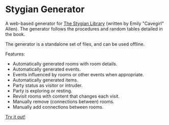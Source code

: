 # Stygian Generator
A web-based generator for [The Stygian Library](https://www.drivethrurpg.com/product/257113/The-Stygian-Library) (written by Emily "Cavegirl" Allen). The generator follows the procedures and random tables detailed in the book.

The generator is a standalone set of files, and can be used offline.

Features:
* Automatically generated rooms with room details.
* Automatically generated events.
* Events influenced by rooms or other events when appropriate.
* Automatically generated items.
* Party status as visitor or intruder.
* Party is exploring or resting.
* Revisit rooms with content that changes each visit.
* Manually remove (connections between) rooms.
* Manually add connections between rooms.

[Try it out!](https://stygian.hallsofrust.com)


